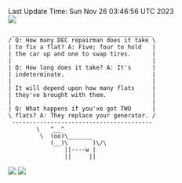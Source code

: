 Last Update Time: 
Sun Nov 26 03:46:56 UTC 2023
<br>![](https://img.shields.io/badge/%E5%A4%A7%E5%AE%B6-%E5%AE%89%E5%AE%89-green)<br>
```
 ________________________________________
/ Q: How many DEC repairman does it take \
| to fix a flat? A: Five; four to hold   |
| the car up and one to swap tires.      |
|                                        |
| Q: How long does it take? A: It's      |
| indeterminate.                         |
|                                        |
| It will depend upon how many flats     |
| they've brought with them.             |
|                                        |
| Q: What happens if you've got TWO      |
\ flats? A: They replace your generator. /
 ----------------------------------------
        \   ^__^
         \  (oo)\_______
            (__)\       )\/\
                ||----w |
                ||     ||
```
![](https://github-readme-stats.vercel.app/api?username=chenlitw)
![](https://github-readme-stats.vercel.app/api/top-langs/?username=chenlitw)

